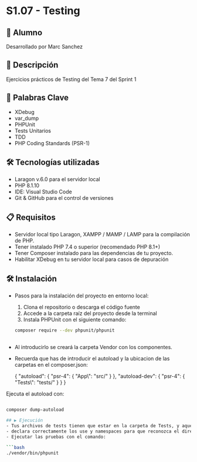 # S1.07 - Testing

## 👤 Alumno
Desarrollado por Marc Sanchez

## 📄 Descripción
Ejercicios prácticos de Testing del Tema 7 del Sprint 1

## 🎯 Palabras Clave
- XDebug
- var_dump
- PHPUnit
- Tests Unitarios
- TDD
- PHP Coding Standards (PSR-1)

## 🛠️ Tecnologías utilizadas
- Laragon v.6.0 para el servidor local
- PHP 8.1.10
- IDE: Visual Studio Code
- Git & GitHub para el control de versiones

## 📋 Requisitos
- Servidor local tipo Laragon, XAMPP / MAMP / LAMP para la compilación de PHP.
- Tener instalado PHP 7.4 o superior (recomendado PHP 8.1+)
- Tener Composer instalado para las dependencias de tu proyecto.
- Habilitar XDebug en tu servidor local para casos de depuración

## 🛠️ Instalación
- Pasos para la instalación del proyecto en entorno local:
 
  1. Clona el repositorio o descarga el código fuente
  2. Accede a la carpeta raíz del proyecto desde la terminal
  3. Instala PHPUnit con el siguiente comando:

  ```bash
  composer require --dev phpunit/phpunit


 ##

  - Al introducirlo se creará la carpeta Vendor con los componentes.
  - Recuerda que has de introducir el autoload y la ubicacion de las carpetas en el composer.json:

    {
      "autoload": {
        "psr-4": {
          "App\\": "src/"
        }
      },
      "autoload-dev": {
        "psr-4": {
          "Tests\\": "tests/"
        }
      }
    }

Ejecuta el autoload con:

  ```bash

  composer dump-autoload

## ▶️ Ejecución
- Tus archivos de tests tienen que estar en la carpeta de Tests, y aquellos tests tiene que tener como nombre final la palabra test. Ej: EjemploTest.php
- declara correctamente los use y namespaces para que reconozca el directorio de phpunit.
- Ejecutar las pruebas con el comando:

  ```bash
  ./vendor/bin/phpunit
